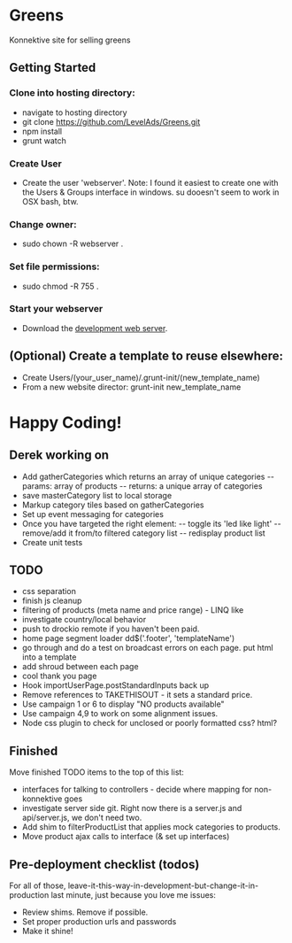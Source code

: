 # Greens

Konnektive site for selling greens

## Getting Started
### Clone into hosting directory:
- navigate to hosting directory
- git clone https://github.com/LevelAds/Greens.git
- npm install
- grunt watch

### Create User
- Create the user 'webserver'. Note: I found it easiest to create one with the Users & Groups interface in windows. su dooesn't seem to work in OSX bash, btw.

### Change owner:
- sudo chown -R webserver .

### Set file permissions:
- sudo chmod -R 755 .

### Start your webserver
- Download the [development web server][webserver].

[webserver]: https://github.com/LevelAds/Webserver

## (Optional) Create a template to reuse elsewhere:
- Create Users/(your_user_name)/.grunt-init/(new_template_name)
- From a new website director: grunt-init new_template_name

# Happy Coding!

## Derek working on
- Add gatherCategories which returns an array of unique categories
-- params: array of products
-- returns: a unique array of categories
- save masterCategory list to local storage
- Markup category tiles based on gatherCategories
- Set up event messaging for categories
- Once you have targeted the right element:
-- toggle its 'led like light'
-- remove/add it from/to filtered category list
-- redisplay product list
- Create unit tests

## TODO
- css separation
- finish js cleanup
- filtering of products (meta name and price range) - LINQ like
- investigate country/local behavior
- push to drockio remote if you haven't been paid.
- home page segment loader dd$('.footer', 'templateName')
- go through and do a test on broadcast errors on each page. put html into a template
- add shroud between each page
- cool thank you page
- Hook importUserPage.postStandardInputs back up
- Remove references to TAKETHISOUT - it sets a standard price. 
- Use campaign 1 or 6 to display "NO products available"
- Use campaign 4,9 to work on some alignment issues.
- Node css plugin to check for unclosed or poorly formatted css? html?

## Finished
Move finished TODO items to the top of this list:
- interfaces for talking to controllers - decide where mapping for non-konnektive goes
- investigate server side git. Right now there is a server.js and api/server.js, we don't need two.
- Add shim to filterProductList that applies mock categories to products.
- Move product ajax calls to interface (& set up interfaces)

## Pre-deployment checklist (todos)
For all of those, leave-it-this-way-in-development-but-change-it-in-production last minute, just because you love me issues:
- Review shims. Remove if possible.
- Set proper production urls and passwords
- Make it shine!


